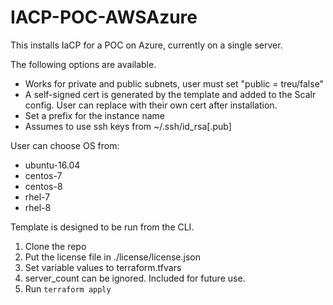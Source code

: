 # IACP-POC-AWSAzure

This installs IaCP for a POC on Azure, currently on a single server.

The following options are available.

* Works for private and public subnets, user must set "public = treu/false"
* A self-signed cert is generated by the template and added to the Scalr config. User can replace with their own cert after installation.
* Set a prefix for the instance name
* Assumes to use ssh keys from ~/.ssh/id_rsa[.pub]

User can choose OS from:

* ubuntu-16.04
* centos-7
* centos-8
* rhel-7
* rhel-8

Template is designed to be run from the CLI.

1. Clone the repo
1. Put the license file in ./license/license.json
4. Set variable values to terraform.tfvars
  3. server_count can be ignored. Included for future use.
5. Run `terraform apply`


